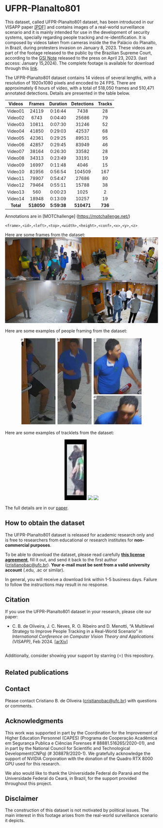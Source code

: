 # UFPR-Planalto801


This dataset, called UFPR-Planalto801 dataset, has been introduced in our VISAPP paper [[PDF]](./VISAPP_2024_370.pdf) and contains images of a real-world surveillance scenario and it is mainly intended for use in the development of security systems, specially regarding people tracking and re-identification.
It is composed by videos taken from cameras inside the the Palácio do Planalto, in Brazil, during protesters invasion on January 8, 2023. These videos are part of the footage released to the public by the Brazilian Supreme Court, according to the [GSI Note](https://www.gov.br/gsi/pt-br/centrais-de-conteudo/noticias/2023-1/nota-a-imprensa-acesso-as-imagens-do-dia-08-01-2023-do-circuito-interno-de-seguranca-do-palacio-do-planalto) released to the press on April 23, 2023. (last access: January 15,2024). The complete footage is available for download through this [link](https://drive.presidencia.gov.br/public/615ba7).


The UFPR-Planalto801 dataset contains 14 videos of several lengths, with a resolution of 1920x1080 pixels and encoded to 24 FPS. There are approximately 6 hours of video, with a total of 518,050 frames and 510,471 annotated detections. Details are presented in the table below.



| Videos  | Frames | Duration | Detections | Tracks |
|:-------:|:------:|:--------:|:----------:|:------:|
| Video01 | 24119  | 0:16:44  | 7438       | 28     |
| Video02 | 6743   | 0:04:40  | 25686      | 79     |
| Video03 | 10811  | 0:07:30  | 31246      | 52     |
| Video04 | 41850  | 0:29:03  | 42537      | 68     |
| Video05 | 42361  | 0:29:25  | 89531      | 95     |
| Video06 | 42857  | 0:29:45  | 83949      | 46     |
| Video07 | 38164  | 0:26:30  | 33582      | 28     |
| Video08 | 34313  | 0:23:49  | 33191      | 19     |
| Video09 | 16997  | 0:11:48  | 4046       | 15     |
| Video10 | 81956  | 0:56:54  | 104509     | 167    |
| Video11 | 78907  | 0:54:47  | 27686      |  80    |
| Video12 | 79464  | 0:55:11  | 15788      |  38    |
| Video13 | 560    | 0:00:23  | 1025       |  2     |
| Video14 | 18948  | 0:13:09  | 10257      |  19    |
| **Total**   | **518050** | **5:59:38**  | **510471**     | **736**    |








Annotations are in [MOTChallenge] (https://motchallenge.net/)

```
<frame>,<id>,<left>,<top>,<width>,<height>,<conf>,<x>,<y>,<z>
```


Here are some frames from the dataset:  
<img src="./media/examples.jpg"/>
<br>


Here are some examples of people framing from the dataset:  
<p align="center">
<img src="./media/bodyparts.png" width="400"/>
<br>
</p>

Here are some examples of tracklets from the dataset:  
<p align="center">
<img src="./media/49.gif" height="200"/>
<img src="./media/57.gif" height="200"/>
<img src="./media/59.gif" height="200"/>
<br>
</p>

The full details are in our [paper](./VISAPP_2024_370.pdf).

## How to obtain the dataset

The UFPR-Planalto801 dataset is released for academic research only and is free to researchers from educational or research institutes for **non-commercial purposes**. 

To be able to download the dataset, please read carefully [**this license agreement**](./pdfs/license-agreement.pdf), fill it out, and send it back to the first author ([cristianobac@ufc.br](mailto:cristianobac@ufc.br)). **Your e-mail must be sent from a valid university account** (.edu, .ac or similar).

In general, you will receive a download link within 1-5 business days. Failure to follow the instructions may result in no response.


## Citation

If you use the UFPR-Planalto801 dataset in your research, please cite our paper:

* C. B. de Oliveira, J. C. Neves, R. O. Ribeiro and D. Menotti, “A Multilevel Strategy to Improve People Tracking in a Real-World Scenario” in *International Conference on Computer Vision Theory and Applications (VISAPP)*, Feb 2024. [[arXiv]](https://) 

```
```



Additionally, consider showing your support by starring (:star:) this repository.

## Related publications



## Contact

Please contact Cristiano B. de Oliveira ([cristianobac@ufc.br](mailto:cristianobac@ufc.br)) with questions or comments.


## Acknowledgments

This work was supported in part by the Coordination for the Improvement of Higher Education Personnel (CAPES) (Programa de Cooperação Acadêmica em Segurança Publica e Ciências Forenses # 88881.516265/2020-01), and in part by the National Council for Scientific and Technological Development(CNPq) (# 308879/2020-1). We gratefully acknowledge the support of NVIDIA Corporation with the donation of the Quadro RTX 8000 GPU used for this research.

We also would like to thank the Universidade Federal do Paraná and the Universidade Federal do Ceará, in Brazil, for the support provided throughout this project.


## Disclaimer

The construction of this dataset is not motivated by political issues. 
The main interest in this footage arises from the real-world surveillance scenario it depicts.
